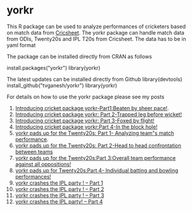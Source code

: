 # yorkr
This R package can be used to analyze performances of cricketers based on match data from [Cricsheet](http://www.cricsheet.org). The yorkr package can handle match data from ODIs, Twenty20s and IPL T20s from Cricsheet. The data has to be in yaml format

The package can be installed directly from CRAN as follows

install.packages("yorkr")
library(yorkr)

The latest updates can be installed directly from Github
library(devtools)
install_github("tvganesh/yorkr")
library(yorkr)

For details on how to use the yorkr package please see my posts

1. [Introducing cricket package yorkr-Part1:Beaten by sheer pace!](https://gigadom.wordpress.com/2016/04/02/introducing-cricket-package-yorkr-part-1-beaten-by-sheer-pace/). 
2. [Introducing cricket package yorkr: Part 2-Trapped leg before wicket!](https://gigadom.wordpress.com/2016/04/03/introducing-cricket-package-yorkr-part-2-trapped-leg-before-wicket/)
3. [Introducing cricket package yorkr: Part 3-Foxed by flight!](https://gigadom.wordpress.com/2016/04/07/introducing-cricket-package-yorkr-part-3-foxed-by-flight/)
4. [Introducing cricket package yorkr:Part 4-In the block hole!](https://gigadom.wordpress.com/2016/04/12/introducing-cricket-package-yorkrpart-4-in-the-block-hole/)
5. [yorkr pads up for the Twenty20s: Part 1- Analyzing team"s match performance](https://gigadom.wordpress.com/2016/04/16/yorkr-pads-up-for-the-twenty20s-part-1-analyzing-teams-match-performance/). 
6. [yorkr pads up for the Twenty20s: Part 2-Head to head confrontation between teams](https://gigadom.wordpress.com/2016/04/17/yorkr-pads-up-for-the-twenty20s-part-2-head-to-head-confrontation-between-teams/)
7. [yorkr pads up for the Twenty20s:Part 3:Overall team performance against all oppositions!](https://gigadom.wordpress.com/2016/04/17/yorkr-pads-up-for-the-twenty20spart-3overall-team-performance-against-all-oppositions/)
8. [yorkr pads up for Twenty20s:Part 4- Individual batting and bowling performances!](https://gigadom.wordpress.com/2016/04/17/yorkr-pads-up-for-twenty20spart-4-individual-batting-and-bowling-performances/)
9. [yorkr crashes the IPL party ! – Part 1](https://gigadom.wordpress.com/2016/04/19/yorkr-crashes-the-ipl-party-part-1/)
10. [yorkr crashes the IPL party ! – Part 2](https://gigadom.wordpress.com/2016/04/20/yorkr-crashes-the-ipl-party-part-2/)
11. [yorkr crashes the IPL party ! – Part 3](https://gigadom.wordpress.com/2016/04/21/yorkr-crashes-the-ipl-party-part-3/)
12. [yorkr crashes the IPL party! – Part 4](https://gigadom.wordpress.com/2016/04/22/yorkr-crashes-the-ipl-party-part-4/)
